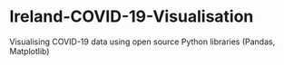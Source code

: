 # Ireland-COVID-19-Visualisation
Visualising COVID-19 data using open source Python libraries (Pandas, Matplotlib)
